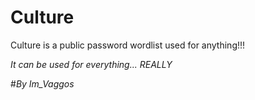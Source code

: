 # Culture
Culture is a public password wordlist used for anything!!!

*It can be used for everything... REALLY*

#*By Im_Vaggos*
